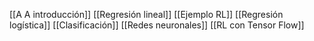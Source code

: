 [[A A introducción]]
[[Regresión lineal]]
[[Ejemplo RL]]
[[Regresión logística]]
[[Clasificación]]
[[Redes neuronales]]
[[RL con Tensor Flow]]
